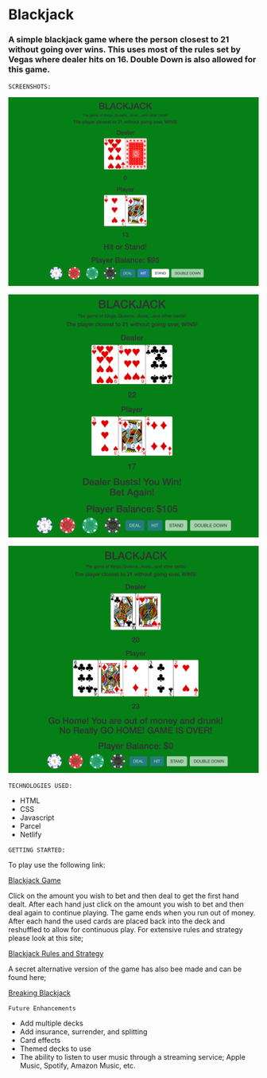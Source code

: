# Blackjack

### A simple blackjack game where the person closest to 21 without going over wins. This uses most of the rules set by Vegas where dealer hits on 16. Double Down is also allowed for this game.

```
SCREENSHOTS:
```
![Screenshot 01](./assets/screenshots/Blackjack_ss01.png)

![Screenshot 02](./assets/screenshots/Blackjack_ss02.png)

![Screenshot 03](./assets/screenshots/Blackjack_ss03.png)


```
TECHNOLOGIES USED:
```
* HTML
* CSS
* Javascript
* Parcel
* Netlify

```
GETTING STARTED:
```
To play use the following link:

[Blackjack Game](https://5dfc0f29c739e901dc41e246--blackjackp1.netlify.com/)

Click on the amount you wish to bet and then deal to get the first hand dealt. After each hand just click on the amount you wish to bet and then deal again to continue playing. The game ends when you run out of money. After each hand the used cards are placed back into the deck and reshuffled to allow for continuous play. For extensive rules and strategy please look at this site;

[Blackjack Rules and Strategy](http://www.hitorstand.net/strategy.php)

A secret alternative version of the game has also bee made and can be found here;

[Breaking Blackjack](https://breaking-blackjack.netlify.com/)

```
Future Enhancements
```
* Add multiple decks
* Add insurance, surrender, and splitting
* Card effects
* Themed decks to use
* The ability to listen to user music through a streaming service; Apple Music, Spotify, Amazon Music, etc.
